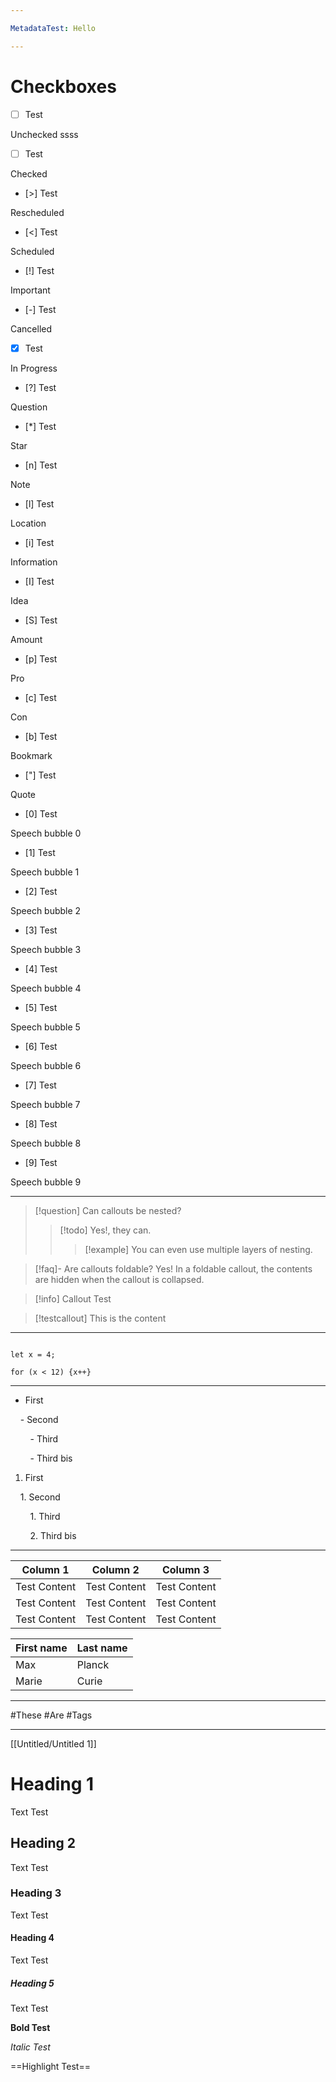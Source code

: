 ```yaml
---

MetadataTest: Hello

---
```


# Checkboxes

  

- [ ] Test

Unchecked
ssss
  

- [ ] Test

Checked

  

- [>] Test

Rescheduled

  

- [<] Test

Scheduled
  

- [!] Test

Important

  

- [-] Test

Cancelled

  

- [x] Test

In Progress

  

- [?] Test

Question

  

- [*] Test

Star

  

- [n] Test

Note

  

- [l] Test

Location

  

- [i] Test

Information

  

- [I] Test

Idea

  

- [S] Test

Amount

  

- [p] Test

Pro

  

- [c] Test

Con

  

- [b] Test

Bookmark

  

- ["] Test

Quote

  

- [0] Test

Speech bubble 0

  

- [1] Test

Speech bubble 1

  

- [2] Test

Speech bubble 2

  

- [3] Test

Speech bubble 3

  

- [4] Test

Speech bubble 4

  

- [5] Test

Speech bubble 5

  

- [6] Test

Speech bubble 6

  

- [7] Test

Speech bubble 7

  

- [8] Test

Speech bubble 8

  

- [9] Test

Speech bubble 9

  

---


> [!question] Can callouts be nested?
> > [!todo] Yes!, they can.
> > > [!example]  You can even use multiple layers of nesting.


> [!faq]- Are callouts foldable?
> Yes! In a foldable callout, the contents are hidden when the callout is collapsed.

> [!info]
> Callout Test

> [!testcallout]
> This is the content

  

---

  

```test

let x = 4;

for (x < 12) {x++}

```

  

---

  

- First

    - Second

        - Third

        - Third bis

  

1. First

    1. Second

        1. Third

        2. Third bis

  

---

| Column 1 | Column 2 | Column 3 |
| --- | --- | --- |
| Test Content | Test Content | Test Content |
| Test Content | Test Content | Test Content |
| Test Content | Test Content | Test Content |

  

| First name | Last name |
| ---------- | --------- |
| Max        | Planck    |
| Marie      | Curie     |

---

  

#These #Are #Tags

  

---
[[Untitled/Untitled 1]]
# Heading 1

Text Test

  

## Heading 2

Text Test

  

### Heading 3

Text Test

  

#### Heading 4

Text Test

  

##### Heading 5

Text Test

  

**Bold Test**

  

*Italic Test*

  

==Highlight Test==